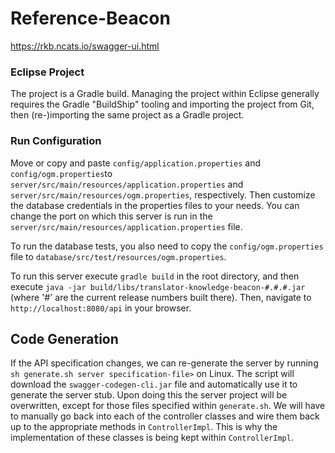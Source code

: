 # Reference-Beacon

https://rkb.ncats.io/swagger-ui.html

### Eclipse Project

The project is a Gradle build. Managing the project within Eclipse generally requires the Gradle "BuildShip" tooling and importing the project from Git, then (re-)importing the same project as a Gradle project.

### Run Configuration

Move or copy and paste `config/application.properties` and `config/ogm.properties`to `server/src/main/resources/application.properties` and `server/src/main/resources/ogm.properties`, respectively. Then customize the database credentials in the properties files to your needs. You can change the port on which this server is run in the `server/src/main/resources/application.properties` file.

To run the database tests, you also need to copy the `config/ogm.properties` file to `database/src/test/resources/ogm.properties`.

To run this server execute `gradle build` in the root directory, and then execute `java -jar build/libs/translator-knowledge-beacon-#.#.#.jar` (where '#' are the current release numbers built there).
 Then, navigate to `http://localhost:8080/api` in your browser. 

## Code Generation

If the API specification changes, we can re-generate the server by running `sh generate.sh server specification-file>` on Linux. The script will download the `swagger-codegen-cli.jar` file and automatically use it to generate the server stub. Upon doing this the server project will be overwritten, except for those files specified within `generate.sh`. We will have to manually go back into each of the controller classes and wire them back up to the appropriate methods in `ControllerImpl`. This is why the implementation of these classes is being kept within `ControllerImpl`.
